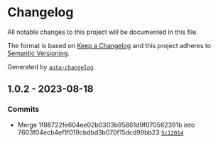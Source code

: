 # Changelog

All notable changes to this project will be documented in this file.

The format is based on [Keep a Changelog](https://keepachangelog.com/en/1.0.0/)
and this project adheres to [Semantic Versioning](https://semver.org/spec/v2.0.0.html).

Generated by [`auto-changelog`](https://github.com/CookPete/auto-changelog).

## 1.0.2 - 2023-08-18

### Commits

- Merge 1f88722fe604ee02b0303b95861d9f070562391b into 7603f04ecb4ef1f019cbdbd3b070f15dcd99bb23 [`5c12014`](https://github.com/rohit1901/ts-gen-typeguards/commit/5c12014bd355db69ca5a4a9b2b7cb8b7cff2369a)
